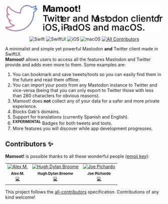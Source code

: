 <img src="./assets/logo.svg" align="center" />

<div align="center">

![Swift](https://img.shields.io/badge/Swift-v5.1-orange) ![SwiftUI](https://img.shields.io/badge/-SwiftUI-blue) ![iOS](https://img.shields.io/badge/iOS-13%2B-blueviolet) ![macOS](https://img.shields.io/badge/macOS-Catalina-red) [![All Contributors](https://img.shields.io/badge/contributors-3-orange)](#Team)

</div>

A minimalist and simple yet powerful Mastodon **and** Twitter client made in SwiftUI.<br>
**Mamoot!** allows users to access all the features Mastodon and Twitter provide and adds even more to them. Some examples are:

1. You can bookmark and save tweets/toots so you can easily find them in the future and read them offline.
2. You can import your posts from any Mastodon instance to Twitter and vice-versa (being that you can only export to Twitter those with less than 280 characters for obvious reasons).
3. Mamoot! does **not** collect any of your data for a safer and more private experience.
4. Blocks Gab's domains.
6. Support for translations (currently Spanish and English).
7. <sup>**EXPERIMENTAL**</sup> Badges for both tweets and toots.
8. More features you will discover while app development progresses.

## Contributors ✨
**Mamoot!** is possible thanks to all these wonderful people ([emoji key](https://allcontributors.org/docs/en/emoji-key)):

<!-- ALL-CONTRIBUTORS-LIST:START - Do not remove or modify this section -->
<!-- prettier-ignore -->
<table>
  <tr>
    <td align="center"><a href="http://ialex11.github.io"><img src="https://avatars3.githubusercontent.com/u/28487357?v=4" width="100px;" alt="Alex M."/><br /><sub><b>Alex M.</b></sub></a><br /><a href="https://github.com/iAlex11/Mamoot/commits?author=iAlex11" title="Code">💻</a></td>
    <td align="center"><a href="https://github.com/Lygre"><img src="https://avatars0.githubusercontent.com/u/16987023?v=4" width="100px;" alt="Hugh Dylan Broome"/><br /><sub><b>Hugh Dylan Broome</b></sub></a><br /><a href="https://github.com/iAlex11/Mamoot/commits?author=Lygre" title="Code">💻</a></td>
    <td align="center"><a href="https://github.com/joePichardo"><img src="https://avatars3.githubusercontent.com/u/16113274?v=4" width="100px;" alt="Joe Pichardo"/><br /><sub><b>Joe Pichardo</b></sub></a><br /><a href="https://github.com/iAlex11/Mamoot/commits?author=joePichardo" title="Code">💻</a></td>
  </tr>
</table>

<!-- ALL-CONTRIBUTORS-LIST:END -->

This project follows the [all-contributors](https://github.com/all-contributors/all-contributors) specification. Contributions of any kind welcome!
